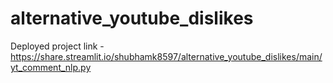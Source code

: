 # alternative_youtube_dislikes


Deployed project link - https://share.streamlit.io/shubhamk8597/alternative_youtube_dislikes/main/yt_comment_nlp.py